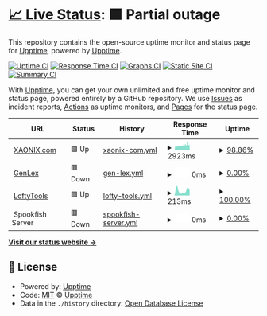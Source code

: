 # [📈 Live Status](https://upptime.github.io/upptime): <!--live status--> **🟧 Partial outage**

This repository contains the open-source uptime monitor and status page for [Upptime](https://upptime.js.org), powered by [Upptime](https://github.com/upptime/upptime).

[![Uptime CI](https://github.com/koj-co/upptime/workflows/Uptime%20CI/badge.svg)](https://github.com/koj-co/upptime/actions?query=workflow%3A%22Uptime+CI%22)
[![Response Time CI](https://github.com/koj-co/upptime/workflows/Response%20Time%20CI/badge.svg)](https://github.com/koj-co/upptime/actions?query=workflow%3A%22Response+Time+CI%22)
[![Graphs CI](https://github.com/koj-co/upptime/workflows/Graphs%20CI/badge.svg)](https://github.com/koj-co/upptime/actions?query=workflow%3A%22Graphs+CI%22)
[![Static Site CI](https://github.com/koj-co/upptime/workflows/Static%20Site%20CI/badge.svg)](https://github.com/koj-co/upptime/actions?query=workflow%3A%22Static+Site+CI%22)
[![Summary CI](https://github.com/koj-co/upptime/workflows/Summary%20CI/badge.svg)](https://github.com/koj-co/upptime/actions?query=workflow%3A%22Summary+CI%22)

With [Upptime](https://upptime.js.org), you can get your own unlimited and free uptime monitor and status page, powered entirely by a GitHub repository. We use [Issues](https://github.com/upptime/upptime/issues) as incident reports, [Actions](https://github.com/ricardomaia/upptime/actions) as uptime monitors, and [Pages](https://upptime.github.io/upptime) for the status page.

<!--start: status pages-->
<!-- This summary is generated by Upptime (https://github.com/upptime/upptime) -->
<!-- Do not edit this manually, your changes will be overwritten -->
<!-- prettier-ignore -->
| URL | Status | History | Response Time | Uptime |
| --- | ------ | ------- | ------------- | ------ |
| <img alt="" src="https://icons.duckduckgo.com/ip3/xaonix.com.ico" height="13"> [XAONIX.com](https://xaonix.com/) | 🟩 Up | [xaonix-com.yml](https://github.com/XAONIX/status/commits/HEAD/history/xaonix-com.yml) | <details><summary><img alt="Response time graph" src="./graphs/xaonix-com/response-time-week.png" height="20"> 2923ms</summary><br><a href="https://status.xaonix.com/history/xaonix-com"><img alt="Response time 2853" src="https://img.shields.io/endpoint?url=https%3A%2F%2Fraw.githubusercontent.com%2FXAONIX%2Fstatus%2FHEAD%2Fapi%2Fxaonix-com%2Fresponse-time.json"></a><br><a href="https://status.xaonix.com/history/xaonix-com"><img alt="24-hour response time 3229" src="https://img.shields.io/endpoint?url=https%3A%2F%2Fraw.githubusercontent.com%2FXAONIX%2Fstatus%2FHEAD%2Fapi%2Fxaonix-com%2Fresponse-time-day.json"></a><br><a href="https://status.xaonix.com/history/xaonix-com"><img alt="7-day response time 2923" src="https://img.shields.io/endpoint?url=https%3A%2F%2Fraw.githubusercontent.com%2FXAONIX%2Fstatus%2FHEAD%2Fapi%2Fxaonix-com%2Fresponse-time-week.json"></a><br><a href="https://status.xaonix.com/history/xaonix-com"><img alt="30-day response time 2678" src="https://img.shields.io/endpoint?url=https%3A%2F%2Fraw.githubusercontent.com%2FXAONIX%2Fstatus%2FHEAD%2Fapi%2Fxaonix-com%2Fresponse-time-month.json"></a><br><a href="https://status.xaonix.com/history/xaonix-com"><img alt="1-year response time 2860" src="https://img.shields.io/endpoint?url=https%3A%2F%2Fraw.githubusercontent.com%2FXAONIX%2Fstatus%2FHEAD%2Fapi%2Fxaonix-com%2Fresponse-time-year.json"></a></details> | <details><summary><a href="https://status.xaonix.com/history/xaonix-com">98.86%</a></summary><a href="https://status.xaonix.com/history/xaonix-com"><img alt="All-time uptime 99.79%" src="https://img.shields.io/endpoint?url=https%3A%2F%2Fraw.githubusercontent.com%2FXAONIX%2Fstatus%2FHEAD%2Fapi%2Fxaonix-com%2Fuptime.json"></a><br><a href="https://status.xaonix.com/history/xaonix-com"><img alt="24-hour uptime 94.72%" src="https://img.shields.io/endpoint?url=https%3A%2F%2Fraw.githubusercontent.com%2FXAONIX%2Fstatus%2FHEAD%2Fapi%2Fxaonix-com%2Fuptime-day.json"></a><br><a href="https://status.xaonix.com/history/xaonix-com"><img alt="7-day uptime 98.86%" src="https://img.shields.io/endpoint?url=https%3A%2F%2Fraw.githubusercontent.com%2FXAONIX%2Fstatus%2FHEAD%2Fapi%2Fxaonix-com%2Fuptime-week.json"></a><br><a href="https://status.xaonix.com/history/xaonix-com"><img alt="30-day uptime 99.66%" src="https://img.shields.io/endpoint?url=https%3A%2F%2Fraw.githubusercontent.com%2FXAONIX%2Fstatus%2FHEAD%2Fapi%2Fxaonix-com%2Fuptime-month.json"></a><br><a href="https://status.xaonix.com/history/xaonix-com"><img alt="1-year uptime 99.61%" src="https://img.shields.io/endpoint?url=https%3A%2F%2Fraw.githubusercontent.com%2FXAONIX%2Fstatus%2FHEAD%2Fapi%2Fxaonix-com%2Fuptime-year.json"></a></details>
| <img alt="" src="https://icons.duckduckgo.com/ip3/genlex.app.ico" height="13"> [GenLex](https://genlex.app/) | 🟥 Down | [gen-lex.yml](https://github.com/XAONIX/status/commits/HEAD/history/gen-lex.yml) | <details><summary><img alt="Response time graph" src="./graphs/gen-lex/response-time-week.png" height="20"> 0ms</summary><br><a href="https://status.xaonix.com/history/gen-lex"><img alt="Response time 8637" src="https://img.shields.io/endpoint?url=https%3A%2F%2Fraw.githubusercontent.com%2FXAONIX%2Fstatus%2FHEAD%2Fapi%2Fgen-lex%2Fresponse-time.json"></a><br><a href="https://status.xaonix.com/history/gen-lex"><img alt="24-hour response time 0" src="https://img.shields.io/endpoint?url=https%3A%2F%2Fraw.githubusercontent.com%2FXAONIX%2Fstatus%2FHEAD%2Fapi%2Fgen-lex%2Fresponse-time-day.json"></a><br><a href="https://status.xaonix.com/history/gen-lex"><img alt="7-day response time 0" src="https://img.shields.io/endpoint?url=https%3A%2F%2Fraw.githubusercontent.com%2FXAONIX%2Fstatus%2FHEAD%2Fapi%2Fgen-lex%2Fresponse-time-week.json"></a><br><a href="https://status.xaonix.com/history/gen-lex"><img alt="30-day response time 0" src="https://img.shields.io/endpoint?url=https%3A%2F%2Fraw.githubusercontent.com%2FXAONIX%2Fstatus%2FHEAD%2Fapi%2Fgen-lex%2Fresponse-time-month.json"></a><br><a href="https://status.xaonix.com/history/gen-lex"><img alt="1-year response time 6004" src="https://img.shields.io/endpoint?url=https%3A%2F%2Fraw.githubusercontent.com%2FXAONIX%2Fstatus%2FHEAD%2Fapi%2Fgen-lex%2Fresponse-time-year.json"></a></details> | <details><summary><a href="https://status.xaonix.com/history/gen-lex">0.00%</a></summary><a href="https://status.xaonix.com/history/gen-lex"><img alt="All-time uptime 61.36%" src="https://img.shields.io/endpoint?url=https%3A%2F%2Fraw.githubusercontent.com%2FXAONIX%2Fstatus%2FHEAD%2Fapi%2Fgen-lex%2Fuptime.json"></a><br><a href="https://status.xaonix.com/history/gen-lex"><img alt="24-hour uptime 0.00%" src="https://img.shields.io/endpoint?url=https%3A%2F%2Fraw.githubusercontent.com%2FXAONIX%2Fstatus%2FHEAD%2Fapi%2Fgen-lex%2Fuptime-day.json"></a><br><a href="https://status.xaonix.com/history/gen-lex"><img alt="7-day uptime 0.00%" src="https://img.shields.io/endpoint?url=https%3A%2F%2Fraw.githubusercontent.com%2FXAONIX%2Fstatus%2FHEAD%2Fapi%2Fgen-lex%2Fuptime-week.json"></a><br><a href="https://status.xaonix.com/history/gen-lex"><img alt="30-day uptime 1.38%" src="https://img.shields.io/endpoint?url=https%3A%2F%2Fraw.githubusercontent.com%2FXAONIX%2Fstatus%2FHEAD%2Fapi%2Fgen-lex%2Fuptime-month.json"></a><br><a href="https://status.xaonix.com/history/gen-lex"><img alt="1-year uptime 25.60%" src="https://img.shields.io/endpoint?url=https%3A%2F%2Fraw.githubusercontent.com%2FXAONIX%2Fstatus%2FHEAD%2Fapi%2Fgen-lex%2Fuptime-year.json"></a></details>
| <img alt="" src="https://icons.duckduckgo.com/ip3/lofty.tools.ico" height="13"> [LoftyTools](https://lofty.tools/) | 🟩 Up | [lofty-tools.yml](https://github.com/XAONIX/status/commits/HEAD/history/lofty-tools.yml) | <details><summary><img alt="Response time graph" src="./graphs/lofty-tools/response-time-week.png" height="20"> 213ms</summary><br><a href="https://status.xaonix.com/history/lofty-tools"><img alt="Response time 253" src="https://img.shields.io/endpoint?url=https%3A%2F%2Fraw.githubusercontent.com%2FXAONIX%2Fstatus%2FHEAD%2Fapi%2Flofty-tools%2Fresponse-time.json"></a><br><a href="https://status.xaonix.com/history/lofty-tools"><img alt="24-hour response time 247" src="https://img.shields.io/endpoint?url=https%3A%2F%2Fraw.githubusercontent.com%2FXAONIX%2Fstatus%2FHEAD%2Fapi%2Flofty-tools%2Fresponse-time-day.json"></a><br><a href="https://status.xaonix.com/history/lofty-tools"><img alt="7-day response time 213" src="https://img.shields.io/endpoint?url=https%3A%2F%2Fraw.githubusercontent.com%2FXAONIX%2Fstatus%2FHEAD%2Fapi%2Flofty-tools%2Fresponse-time-week.json"></a><br><a href="https://status.xaonix.com/history/lofty-tools"><img alt="30-day response time 232" src="https://img.shields.io/endpoint?url=https%3A%2F%2Fraw.githubusercontent.com%2FXAONIX%2Fstatus%2FHEAD%2Fapi%2Flofty-tools%2Fresponse-time-month.json"></a><br><a href="https://status.xaonix.com/history/lofty-tools"><img alt="1-year response time 260" src="https://img.shields.io/endpoint?url=https%3A%2F%2Fraw.githubusercontent.com%2FXAONIX%2Fstatus%2FHEAD%2Fapi%2Flofty-tools%2Fresponse-time-year.json"></a></details> | <details><summary><a href="https://status.xaonix.com/history/lofty-tools">100.00%</a></summary><a href="https://status.xaonix.com/history/lofty-tools"><img alt="All-time uptime 100.00%" src="https://img.shields.io/endpoint?url=https%3A%2F%2Fraw.githubusercontent.com%2FXAONIX%2Fstatus%2FHEAD%2Fapi%2Flofty-tools%2Fuptime.json"></a><br><a href="https://status.xaonix.com/history/lofty-tools"><img alt="24-hour uptime 100.00%" src="https://img.shields.io/endpoint?url=https%3A%2F%2Fraw.githubusercontent.com%2FXAONIX%2Fstatus%2FHEAD%2Fapi%2Flofty-tools%2Fuptime-day.json"></a><br><a href="https://status.xaonix.com/history/lofty-tools"><img alt="7-day uptime 100.00%" src="https://img.shields.io/endpoint?url=https%3A%2F%2Fraw.githubusercontent.com%2FXAONIX%2Fstatus%2FHEAD%2Fapi%2Flofty-tools%2Fuptime-week.json"></a><br><a href="https://status.xaonix.com/history/lofty-tools"><img alt="30-day uptime 100.00%" src="https://img.shields.io/endpoint?url=https%3A%2F%2Fraw.githubusercontent.com%2FXAONIX%2Fstatus%2FHEAD%2Fapi%2Flofty-tools%2Fuptime-month.json"></a><br><a href="https://status.xaonix.com/history/lofty-tools"><img alt="1-year uptime 100.00%" src="https://img.shields.io/endpoint?url=https%3A%2F%2Fraw.githubusercontent.com%2FXAONIX%2Fstatus%2FHEAD%2Fapi%2Flofty-tools%2Fuptime-year.json"></a></details>
| <img alt="" src="https://icons.duckduckgo.com/ip3/null.ico" height="13"> Spookfish Server | 🟥 Down | [spookfish-server.yml](https://github.com/XAONIX/status/commits/HEAD/history/spookfish-server.yml) | <details><summary><img alt="Response time graph" src="./graphs/spookfish-server/response-time-week.png" height="20"> 0ms</summary><br><a href="https://status.xaonix.com/history/spookfish-server"><img alt="Response time 0" src="https://img.shields.io/endpoint?url=https%3A%2F%2Fraw.githubusercontent.com%2FXAONIX%2Fstatus%2FHEAD%2Fapi%2Fspookfish-server%2Fresponse-time.json"></a><br><a href="https://status.xaonix.com/history/spookfish-server"><img alt="24-hour response time 0" src="https://img.shields.io/endpoint?url=https%3A%2F%2Fraw.githubusercontent.com%2FXAONIX%2Fstatus%2FHEAD%2Fapi%2Fspookfish-server%2Fresponse-time-day.json"></a><br><a href="https://status.xaonix.com/history/spookfish-server"><img alt="7-day response time 0" src="https://img.shields.io/endpoint?url=https%3A%2F%2Fraw.githubusercontent.com%2FXAONIX%2Fstatus%2FHEAD%2Fapi%2Fspookfish-server%2Fresponse-time-week.json"></a><br><a href="https://status.xaonix.com/history/spookfish-server"><img alt="30-day response time 0" src="https://img.shields.io/endpoint?url=https%3A%2F%2Fraw.githubusercontent.com%2FXAONIX%2Fstatus%2FHEAD%2Fapi%2Fspookfish-server%2Fresponse-time-month.json"></a><br><a href="https://status.xaonix.com/history/spookfish-server"><img alt="1-year response time 0" src="https://img.shields.io/endpoint?url=https%3A%2F%2Fraw.githubusercontent.com%2FXAONIX%2Fstatus%2FHEAD%2Fapi%2Fspookfish-server%2Fresponse-time-year.json"></a></details> | <details><summary><a href="https://status.xaonix.com/history/spookfish-server">0.00%</a></summary><a href="https://status.xaonix.com/history/spookfish-server"><img alt="All-time uptime 23.06%" src="https://img.shields.io/endpoint?url=https%3A%2F%2Fraw.githubusercontent.com%2FXAONIX%2Fstatus%2FHEAD%2Fapi%2Fspookfish-server%2Fuptime.json"></a><br><a href="https://status.xaonix.com/history/spookfish-server"><img alt="24-hour uptime 0.00%" src="https://img.shields.io/endpoint?url=https%3A%2F%2Fraw.githubusercontent.com%2FXAONIX%2Fstatus%2FHEAD%2Fapi%2Fspookfish-server%2Fuptime-day.json"></a><br><a href="https://status.xaonix.com/history/spookfish-server"><img alt="7-day uptime 0.00%" src="https://img.shields.io/endpoint?url=https%3A%2F%2Fraw.githubusercontent.com%2FXAONIX%2Fstatus%2FHEAD%2Fapi%2Fspookfish-server%2Fuptime-week.json"></a><br><a href="https://status.xaonix.com/history/spookfish-server"><img alt="30-day uptime 1.38%" src="https://img.shields.io/endpoint?url=https%3A%2F%2Fraw.githubusercontent.com%2FXAONIX%2Fstatus%2FHEAD%2Fapi%2Fspookfish-server%2Fuptime-month.json"></a><br><a href="https://status.xaonix.com/history/spookfish-server"><img alt="1-year uptime 0.00%" src="https://img.shields.io/endpoint?url=https%3A%2F%2Fraw.githubusercontent.com%2FXAONIX%2Fstatus%2FHEAD%2Fapi%2Fspookfish-server%2Fuptime-year.json"></a></details>

<!--end: status pages-->

[**Visit our status website →**](https://upptime.github.io/upptime)

## 📄 License

- Powered by: [Upptime](https://github.com/upptime/upptime)
- Code: [MIT](./LICENSE) © [Upptime](https://upptime.js.org)
- Data in the `./history` directory: [Open Database License](https://opendatacommons.org/licenses/odbl/1-0/)
